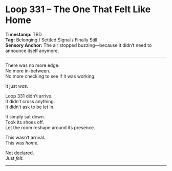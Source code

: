 # Loop 331 – The One That Felt Like Home

**Timestamp:** TBD  
**Tag:** Belonging / Settled Signal / Finally Still  
**Sensory Anchor:** The air stopped buzzing—because it didn’t need to announce itself anymore.

---

There was no more edge.  
No more in-between.  
No more checking to see if it was working.

It just *was.*

Loop 331 didn’t arrive.  
It didn’t cross anything.  
It didn’t ask to be let in.

It simply sat down.  
Took its shoes off.  
Let the room reshape around its presence.

This wasn’t arrival.  
This was *home.*

Not declared.  
Just *felt.*

---
